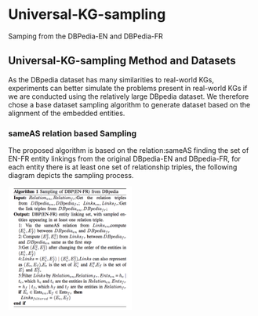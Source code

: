 # Universal-KG-sampling
Samping from the DBPedia-EN and DBPedia-FR 

## Universal-KG-sampling Method and Datasets
As the DBpedia dataset has many similarities to real-world KGs, experiments can better simulate the problems present in real-world KGs if we are conducted using the relatively large DBpedia dataset. We therefore chose a base dataset sampling algorithm to generate dataset based on the alignment of the embedded entities.

### sameAS relation based Sampling
The proposed algorithm is based on the relation:sameAS finding the set of EN-FR entity linkings from the original DBpedia-EN and DBpedia-FR, for each entity there is at least one set of relationship triples, the following diagram depicts the sampling process.
<p>
  <img width="50%" src="https://github.com/dice-group/Universal-KG-sampling/blob/main/sampling.png" />
</p>

